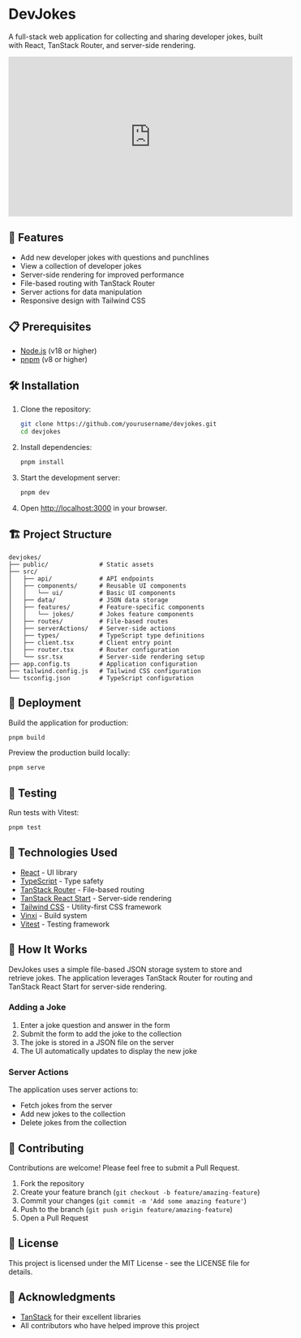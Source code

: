 # DevJokes

A full-stack web application for collecting and sharing developer jokes, built with React, TanStack Router, and server-side rendering.

<iframe width="560" height="315" src="https://www.youtube.com/embed/zd0rtKbtlgU?si=7W1Peoo0W0WvZmAd" title="YouTube video player" frameborder="0" allow="accelerometer; autoplay; clipboard-write; encrypted-media; gyroscope; picture-in-picture; web-share" referrerpolicy="strict-origin-when-cross-origin" allowfullscreen></iframe>


## 🚀 Features

- Add new developer jokes with questions and punchlines
- View a collection of developer jokes
- Server-side rendering for improved performance
- File-based routing with TanStack Router
- Server actions for data manipulation
- Responsive design with Tailwind CSS

## 📋 Prerequisites

- [Node.js](https://nodejs.org/) (v18 or higher)
- [pnpm](https://pnpm.io/) (v8 or higher)

## 🛠️ Installation

1. Clone the repository:
   ```bash
   git clone https://github.com/yourusername/devjokes.git
   cd devjokes
   ```

2. Install dependencies:
   ```bash
   pnpm install
   ```

3. Start the development server:
   ```bash
   pnpm dev
   ```

4. Open [http://localhost:3000](http://localhost:3000) in your browser.

## 🏗️ Project Structure

```
devjokes/
├── public/              # Static assets
├── src/
│   ├── api/             # API endpoints
│   ├── components/      # Reusable UI components
│   │   └── ui/          # Basic UI components
│   ├── data/            # JSON data storage
│   ├── features/        # Feature-specific components
│   │   └── jokes/       # Jokes feature components
│   ├── routes/          # File-based routes
│   ├── serverActions/   # Server-side actions
│   ├── types/           # TypeScript type definitions
│   ├── client.tsx       # Client entry point
│   ├── router.tsx       # Router configuration
│   └── ssr.tsx          # Server-side rendering setup
├── app.config.ts        # Application configuration
├── tailwind.config.js   # Tailwind CSS configuration
└── tsconfig.json        # TypeScript configuration
```

## 🚢 Deployment

Build the application for production:

```bash
pnpm build
```

Preview the production build locally:

```bash
pnpm serve
```

## 🧪 Testing

Run tests with Vitest:

```bash
pnpm test
```

## 🔧 Technologies Used

- [React](https://react.dev/) - UI library
- [TypeScript](https://www.typescriptlang.org/) - Type safety
- [TanStack Router](https://tanstack.com/router) - File-based routing
- [TanStack React Start](https://tanstack.com/start) - Server-side rendering
- [Tailwind CSS](https://tailwindcss.com/) - Utility-first CSS framework
- [Vinxi](https://vinxi.vercel.app/) - Build system
- [Vitest](https://vitest.dev/) - Testing framework

## 📝 How It Works

DevJokes uses a simple file-based JSON storage system to store and retrieve jokes. The application leverages TanStack Router for routing and TanStack React Start for server-side rendering.

### Adding a Joke

1. Enter a joke question and answer in the form
2. Submit the form to add the joke to the collection
3. The joke is stored in a JSON file on the server
4. The UI automatically updates to display the new joke

### Server Actions

The application uses server actions to:
- Fetch jokes from the server
- Add new jokes to the collection
- Delete jokes from the collection

## 🤝 Contributing

Contributions are welcome! Please feel free to submit a Pull Request.

1. Fork the repository
2. Create your feature branch (`git checkout -b feature/amazing-feature`)
3. Commit your changes (`git commit -m 'Add some amazing feature'`)
4. Push to the branch (`git push origin feature/amazing-feature`)
5. Open a Pull Request

## 📄 License

This project is licensed under the MIT License - see the LICENSE file for details.

## 🙏 Acknowledgments

- [TanStack](https://tanstack.com/) for their excellent libraries
- All contributors who have helped improve this project

